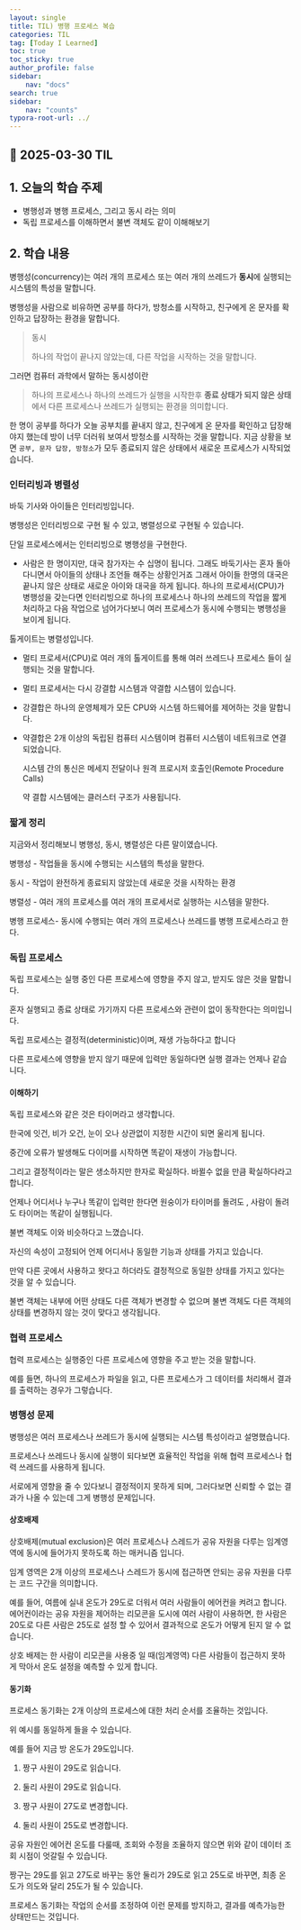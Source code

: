 ```yaml
---
layout: single
title: TIL) 병행 프로세스 복습
categories: TIL
tag: [Today I Learned]
toc: true
toc_sticky: true
author_profile: false
sidebar:
    nav: "docs"
search: true
sidebar:
    nav: "counts"
typora-root-url: ../
---
```


## 📌 2025-03-30 TIL

## 1. 오늘의 학습 주제
- 병행성과 병행 프로세스, 그리고 동시 라는 의미
- 독립 프로세스를 이해하면서 불변 객체도 같이 이해해보기

## 2. 학습 내용

병행성(concurrency)는 여러 개의 프로세스 또는 여러 개의 쓰레드가 **동시**에 실행되는 시스템의 특성을 말합니다.

병행성을 사람으로 비유하면 공부를 하다가, 방청소를 시작하고, 친구에게 온 문자를 확인하고 답장하는 환경을 말합니다.

> 동시
>
> 하나의 작업이 끝나지 않았는데, 다른 작업을 시작하는 것을 말합니다.

그러면 컴퓨터 과학에서 말하는 동시성이란

> 하나의 프로세스나 하나의 쓰레드가 실행을 시작한후 **종료 상태가 되지 않은 상태** 에서 
> 다른 프로세스나 쓰레드가 실행되는 환경을 의미합니다. 

한 명이 공부를 하다가 오늘 공부치를 끝내지 않고, 친구에게 온 문자를 확인하고 답장해야지 했는데 방이 너무 더러워 보여서 방청소를 시작하는 것을 말합니다. 지금 상황을 보면 `공부, 문자 답장, 방청소`가 모두 종료되지 않은 상태에서 새로운 프로세스가 시작되었습니다.

### 인터리빙과 병렬성

바둑 기사와 아이들은 인터리빙입니다.

병행성은 인터리빙으로 구현 될 수 있고, 병렬성으로 구현될 수 있습니다.

단일 프로세스에서는 인터리빙으로 병행성을 구현한다.

- 사람은 한 명이지만, 대국 참가자는 수 십명이 됩니다. 그래도 바둑기사는 혼자 돌아다니면서 아이들의 상태나 조언들 해주는 상황인거죠
  그래서 아이들 한명의 대국은 끝나지 않은 상태로 새로운 아이와 대국을 하게 됩니다. 
  하나의 프로세서(CPU)가 병행성을 갖는다면 인터리빙으로 하나의 프로세스나 하나의 쓰레드의 작업을 짧게 처리하고 다음 작업으로 넘어가다보니 여러 프로세스가 동시에 수행되는 병행성을 보이게 됩니다. 

톨게이트는 병렬성입니다.

+ 멀티 프로세서(CPU)로 여러 개의 톨게이트를 통해 여러 쓰레드나 프로세스 들이 실행되는 것을 말합니다.

+ 멀티 프로세서는 다시 강결합 시스템과 약결합 시스템이 있습니다.

+ 강결합은 하나의 운영체제가 모든 CPU와 시스템 하드웨어를 제어하는 것을 말합니다.

+ 약결합은 2개 이상의 독립된 컴퓨터 시스템이며 컴퓨터 시스템이 네트워크로 연결되었습니다.

  시스템 간의 통신은 메세지 전달이나 원격 프로시저 호출인(Remote Procedure Calls)

  약 결합 시스템에는 클러스터 구조가 사용됩니다.

### 짧게 정리

지금와서 정리해보니 병행성, 동시, 병렬성은 다른 말이였습니다.

병행성 - 작업들을 동시에 수행되는 시스템의 특성을 말한다.

동시 - 작업이 완전하게 종료되지 않았는데 새로운 것을 시작하는 환경

병렬성 - 여러 개의 프로세스를 여러 개의 프로세서로 실행하는 시스템을 말한다. 

병행 프로세스- 동시에 수행되는 여러 개의 프로세스나 쓰레드를 병행 프로세스라고 한다.



### 독립 프로세스

독립 프로세스는 실행 중인 다른 프로세스에 영향을 주지 않고, 받지도 않은 것을 말합니다.

혼자 실행되고 종료 상태로 가기까지 다른 프로세스와 관련이 없이 동작한다는 의미입니다.

독립 프로세스는 결정적(deterministic)이며, 재생 가능하다고 합니다

다른 프로세스에 영향을 받지 않기 때문에 입력만 동일하다면 실행 결과는 언제나 같습니다.

#### 이해하기

독립 프로세스와 같은 것은 타이머라고 생각합니다.

한국에 잇건, 비가 오건, 눈이 오나 상관없이 지정한 시간이 되면 울리게 됩니다.

중간에 오류가 발생해도 다이머를 시작하면 똑같이 재생이 가능합니다.

그리고 결정적이라는 말은 생소하지만 한자로 확실하다. 바뀔수 없을 만큼 확실하다라고 합니다.

언제나 어디서나 누구나 똑같이 입력만 한다면 원숭이가 타이머를 돌려도 , 사람이 돌려도 타이머는 똑같이 실행됩니다.



불변 객체도 이와 비슷하다고 느꼈습니다.

자신의 속성이 고정되어 언제 어디서나 동일한 기능과 상태를 가지고 있습니다.

만약 다른 곳에서 사용하고 왓다고 하더라도 결정적으로 동일한 상태를 가지고 있다는 것을 알 수 있습니다.

불변 객체는 내부에 어떤 상태도 다른 객체가 변경할 수 없으며 불변 객체도 다른 객체의 상태를 변경하지 않는 것이 맞다고 생각됩니다.



### 협력 프로세스

협력 프로세스는 실행중인 다른 프로세스에 영향을 주고 받는 것을 말합니다.

예를 들면, 하나의 프로세스가 파일을 읽고, 다른 프로세스가 그 데이터를 처리해서 결과를 출력하는 경우가 그렇습니다.



### 병행성 문제

병행성은 여러 프로세스나 쓰레드가 동시에 실행되는 시스템 특성이라고 설명했습니다.

프로세스나 쓰레드나 동시에 실행이 되다보면 효율적인 작업을 위해 협력 프로세스나 협력 쓰레드를 사용하게 됩니다.

서로에게 영향을 줄 수 있다보니 결정적이지 못하게 되며, 그러다보면 신뢰할 수 없는 결과가 나올 수 있는데 그게 병행성 문제입니다.



#### 상호배제

상호배제(mutual exclusion)은 여러 프로세스나 스레드가 공유 자원을 다루는 임계영역에 동시에 들어가지 못하도록 하는 매커니즘 입니다.

임계 영역은 2개 이상의 프로세스나 스레드가 동시에 접근하면 안되는 공유 자원을 다루는 코드 구간을 의미합니다.



예를 들어, 여름에 실내 온도가 29도로 더워서 여러 사람들이 에어컨을 켜려고 합니다.
에어컨이라는 공유 자원을 제어하는 리모콘을 도시에 여러 사람이 사용하면, 한 사람은 20도로 다른 사람은 25도로 설정 할 수 있어서 결과적으로 온도가 어떻게 된지 알 수 없습니다.

상호 배제는 한 사람이 리모콘을 사용중 일 때(임계영역) 다른 사람들이 접근하지 못하게 막아서 온도 설정을 예측할 수 있게 합니다.



#### 동기화

프로세스 동기화는 2개 이상의 프로세스에 대한 처리 순서를 조율하는 것입니다.

위 예시를 동일하게 들을 수 있습니다.

예를 들어 지금 방 온도가 29도입니다. 

1. 짱구 사원이 29도로 읽습니다.

2. 둘리 사원이 29도로 읽습니다.
3. 짱구 사원이 27도로 변경합니다.
4. 둘리 사원이 25도로 변경합니다.

공유 자원인 에어컨 온도를 다룰때, 조회와 수정을 조율하지 않으면 위와 같이 데이터 조회 시점이 엇갈릴 수 있습니다.

짱구는 29도를 읽고 27도로 바꾸는 동안 둘리가 29도로 읽고 25도로 바꾸면, 최종 온도가 의도와 달리 25도가 될 수 있습니다.

프로세스 동기화는 작업의 순서를 조정하여 이런 문제를 방지하고, 결과를 예측가능한 상태만드는 것입니다.





